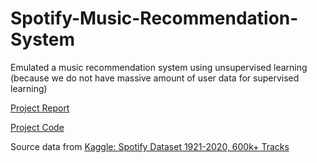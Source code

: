 # Spotify-Music-Recommendation-System
Emulated a music recommendation system using unsupervised learning (because we do not have massive amount of user data for supervised learning)

[Project Report](report.pdf)

[Project Code](code.ipynb)

Source data from [Kaggle: Spotify Dataset 1921-2020, 600k+ Tracks](https://www.kaggle.com/datasets/yamaerenay/spotify-dataset-19212020-600k-tracks)
